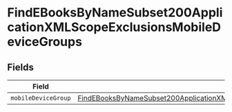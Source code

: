 # FindEBooksByNameSubset200ApplicationXMLScopeExclusionsMobileDeviceGroups


## Fields

| Field                                                                                                                                                                                                             | Type                                                                                                                                                                                                              | Required                                                                                                                                                                                                          | Description                                                                                                                                                                                                       |
| ----------------------------------------------------------------------------------------------------------------------------------------------------------------------------------------------------------------- | ----------------------------------------------------------------------------------------------------------------------------------------------------------------------------------------------------------------- | ----------------------------------------------------------------------------------------------------------------------------------------------------------------------------------------------------------------- | ----------------------------------------------------------------------------------------------------------------------------------------------------------------------------------------------------------------- |
| `mobileDeviceGroup`                                                                                                                                                                                               | [FindEBooksByNameSubset200ApplicationXMLScopeExclusionsMobileDeviceGroupsMobileDeviceGroup](../../models/operations/findebooksbynamesubset200applicationxmlscopeexclusionsmobiledevicegroupsmobiledevicegroup.md) | :heavy_minus_sign:                                                                                                                                                                                                | N/A                                                                                                                                                                                                               |